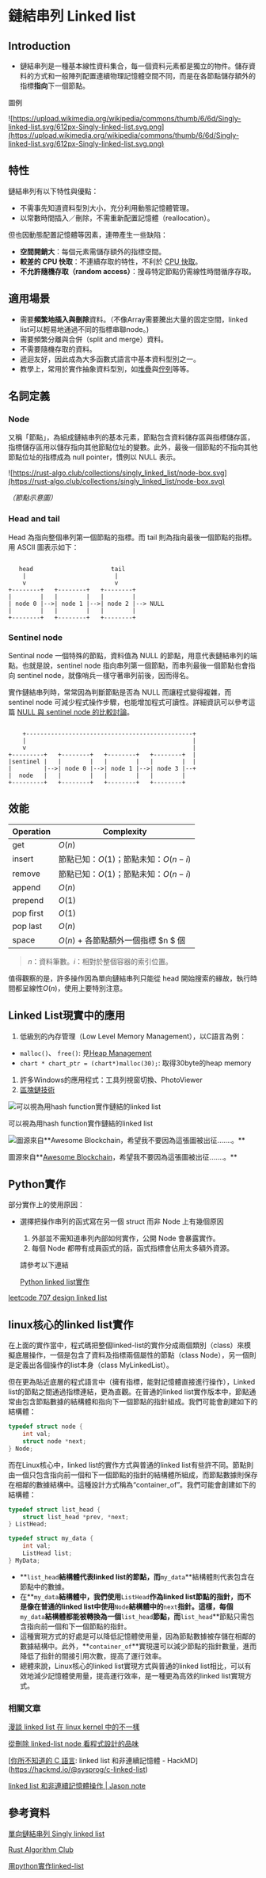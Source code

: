 # 鏈結串列 Linked list

## Introduction

- 鏈結串列是一種基本線性資料集合，每一個資料元素都是獨立的物件。儲存資料的方式和一般陣列配置連續物理記憶體空間不同，而是在各節點儲存額外的指標**指向**下一個節點。

圖例

![https://upload.wikimedia.org/wikipedia/commons/thumb/6/6d/Singly-linked-list.svg/612px-Singly-linked-list.svg.png](https://upload.wikimedia.org/wikipedia/commons/thumb/6/6d/Singly-linked-list.svg/612px-Singly-linked-list.svg.png)

## 特性

鏈結串列有以下特性與優點：

- 不需事先知道資料型別大小，充分利用動態記憶體管理。
- 以常數時間插入／刪除，不需重新配置記憶體（reallocation）。

但也因動態配置記憶體等因素，連帶產生一些缺陷：

- **空間開銷大**：每個元素需儲存額外的指標空間。
- **較差的 CPU 快取**：不連續存取的特性，不利於 [CPU 快取](https://en.wikipedia.org/wiki/CPU_cache)。
- **不允許隨機存取（random access）**：搜尋特定節點仍需線性時間循序存取。

## 適用場景

- 需要**頻繁地插入與刪除**資料。（不像Array需要騰出大量的固定空間，linked list可以輕易地通過不同的指標串聯node。)
- 需要頻繁分離與合併（split and merge）資料。
- 不需要隨機存取的資料。
- 遞迴友好，因此成為大多函數式語言中基本資料型別之一。
- 教學上，常用於實作抽象資料型別，如[堆疊](https://rust-algo.club/collections/stack)與[佇列](https://rust-algo.club/collections/queue)等等。

## 名詞定義

### Node

又稱「節點」，為組成鏈結串列的基本元素，節點包含資料儲存區與指標儲存區，指標儲存區用以儲存指向其他節點位址的變數。此外，最後一個節點的不指向其他節點位址的指標成為 null pointer，慣例以 NULL 表示。

![https://rust-algo.club/collections/singly_linked_list/node-box.svg](https://rust-algo.club/collections/singly_linked_list/node-box.svg)

*（節點示意圖）*

### Head and tail

Head 為指向整個串列第一個節點的指標。而 tail 則為指向最後一個節點的指標。用 ASCII 圖表示如下：

```

   head                      tail
    |                         |
    v                         v
+--------+   +--------+   +--------+
|        |   |        |   |        |
| node 0 |-->| node 1 |-->| node 2 |--> NULL
|        |   |        |   |        |
+--------+   +--------+   +--------+

```

### Sentinel node

Sentinal node 一個特殊的節點，資料值為 NULL 的節點，用意代表鏈結串列的端點。也就是說，sentinel node 指向串列第一個節點，而串列最後一個節點也會指向 sentinel node，就像哨兵一樣守著串列前後，因而得名。

實作鏈結串列時，常常因為判斷節點是否為 NULL 而讓程式變得複雜，而 sentinel node 可減少程式操作步驟，也能增加程式可讀性。詳細資訊可以參考這篇 [NULL 與 sentinel node 的比較討論](https://stackoverflow.com/questions/5384358/)。

```

    +-----------------------------------------------+
    |                                               |
    v                                               |
+---------+   +--------+   +--------+   +--------+  |
|sentinel |   |        |   |        |   |        |  |
|         |-->| node 0 |-->| node 1 |-->| node 3 |--+
|  node   |   |        |   |        |   |        |
+---------+   +--------+   +--------+   +--------+
```

## 效能

| Operation | Complexity |
| --- | --- |
| get | $O(n)$ |
| insert | 節點已知：$O(1)$；節點未知：$O(n−i)$ |
| remove | 節點已知：$O(1)$；節點未知：$O(n−i)$ |
| append | $O(n)$ |
| prepend | $O(1)$ |
| pop first | $O(1)$ |
| pop last | $O(n)$ |
| space | $O(n)$ + 各節點額外一個指標 $n $ 個 |

> $n$：資料筆數。$i$：相對於整個容器的索引位置。
> 

值得觀察的是，許多操作因為單向鏈結串列只能從 head 開始搜索的緣故，執行時間都呈線性$O(n)$，使用上要特別注意。

## Linked List現實中的應用

1. 低級別的內存管理（Low Level Memory Management），以C語言為例：
- `malloc()`、 `free()`: 見[Heap Management](https://www.syslinux.org/wiki/index.php?title=Heap_Management)
- `chart * chart_ptr = (chart*)malloc(30);`: 取得30byte的heap memory
1. 許多Windows的應用程式：工具列視窗切換、PhotoViewer
2. [區塊鏈技術](https://c1088kiss.medium.com/%E5%8D%80%E5%A1%8A%E9%8F%88%E6%8A%80%E8%A1%93%E5%A6%82%E4%BD%95%E5%81%9A%E5%88%B0%E9%9B%A3%E4%BB%A5%E7%AB%84%E6%94%B9-%E5%B0%B1%E8%AE%93%E6%95%A3%E5%88%97%E5%87%BD%E6%95%B8-%E5%93%88%E5%B8%8C-%E5%91%8A%E8%A8%B4%E4%BD%A0-ca1dac4cb05b)

![可以視為用hash function實作鏈結的linked list](%E9%8F%88%E7%B5%90%E4%B8%B2%E5%88%97%20Linked%20list%203fbb4410dede4b18bd03d801a461ff9c/Untitled.png)

可以視為用hash function實作鏈結的linked list

![圖源來自**[Awesome Blockchain](https://github.com/yjjnls/awesome-blockchain)，希望我不要因為這張圖被出征.......。**](%E9%8F%88%E7%B5%90%E4%B8%B2%E5%88%97%20Linked%20list%203fbb4410dede4b18bd03d801a461ff9c/Untitled%201.png)

圖源來自**[Awesome Blockchain](https://github.com/yjjnls/awesome-blockchain)，希望我不要因為這張圖被出征.......。**

## Python實作

部分實作上的使用原因：

- 選擇把操作串列的函式寫在另一個 struct 而非 Node 上有幾個原因
    1. 外部並不需知道串列內部如何實作，公開 Node 會暴露實作。
    2. 每個 Node 都帶有成員函式的話，函式指標會佔用太多額外資源。
    
    請參考以下連結
    
    [Python linked list實作](https://www.notion.so/Python-linked-list-08b441d6acd34f5b9f7e75de245e92f1)
    

[leetcode 707 design linked list](https://www.notion.so/leetcode-707-design-linked-list-a7b9bd507e0e44bcb535d4b3046c347b)

## linux核心的linked list實作

在上面的實作當中，程式碼把整個linked-list的實作分成兩個類別（class）來模擬底層操作，一個是包含了資料及指標兩個屬性的節點（class Node），另一個則是定義出各個操作的list本身（class MyLinkedList）。

但在更為貼近底層的程式語言中（擁有指標，能對記憶體直接進行操作），Linked list的節點之間通過指標連結，更為直觀。在普通的linked list實作版本中，節點通常由包含節點數據的結構體和指向下一個節點的指針組成。我們可能會創建如下的結構體：

```c
typedef struct node {
    int val;
    struct node *next;
} Node;
```

而在Linux核心中，linked list的實作方式與普通的linked list有些許不同。節點則由一個只包含指向前一個和下一個節點的指針的結構體所組成，而節點數據則保存在相鄰的數據結構中。這種設計方式稱為“container_of”。我們可能會創建如下的結構體：

```c
typedef struct list_head {
    struct list_head *prev, *next;
} ListHead;

typedef struct my_data {
    int val;
    ListHead list;
} MyData;
```

- **`list_head`**結構體代表linked list的節點，而**`my_data`**結構體則代表包含在節點中的數據。
- 在**`my_data`**結構體中，我們使用**`ListHead`**作為linked list節點的指針，而不是像在普通的linked list中使用**`Node`**結構體中的**`next`**指針。這樣，每個**`my_data`**結構體都能被轉換為一個**`list_head`**節點，而**`list_head`**節點只需包含指向前一個和下一個節點的指針。
- 這種實現方式的好處是可以降低記憶體使用量，因為節點數據被存儲在相鄰的數據結構中。此外，**`container_of`**實現還可以減少節點的指針數量，進而降低了指針的間接引用次數，提高了運行效率。
- 總體來說，Linux核心的linked list實現方式與普通的linked list相比，可以有效地減少記憶體使用量，提高運行效率，是一種更為高效的linked list實現方式。

### 相關文章

[漫談 linked list 在 linux kernel 中的不一樣](https://haogroot.com/2019/12/12/漫談-linked-list-在-linux-kernel-中的不一樣/)

[從刪除 linked-list node 看程式設計的品味](https://medium.com/fcamels-notes/從刪除-linked-list-node-看程式設計的品味-b597cc5af785)

[[你所不知道的 C 語言](https://hackmd.io/@sysprog/c-prog/): linked list 和非連續記憶體 - HackMD](https://hackmd.io/@sysprog/c-linked-list)

[linked list 和非連續記憶體操作 | Jason note](https://jasonblog.github.io/note/c/linked_list_he_fei_lian_xu_ji_yi_ti_cao_zuo.html)

## 參考資料

[單向鏈結串列 Singly linked list](https://rust-algo.club/collections/singly_linked_list/index.html#%E6%95%88%E8%83%BD)

[Rust Algorithm Club](https://rust-algo.club/collections/linked_list/index.html)

[用python實作linked-list](https://medium.com/@tobby168/%E7%94%A8python%E5%AF%A6%E4%BD%9Clinked-list-524441133d4d)